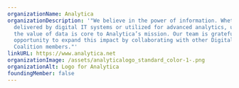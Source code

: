 ```yaml
---
organizationName: Analytica
organizationDescription: '"We believe in the power of information. Whether
  delivered by digital IT systems or utilized for advanced analytics, unleashing
  the value of data is core to Analytica’s mission. Our team is grateful for the
  opportunity to expand this impact by collaborating with other Digital Services
  Coalition members."'
linkURL: https://www.analytica.net
organizationImage: /assets/analyticalogo_standard_color-1-.png
organizationAlt: Logo for Analytica
foundingMember: false
---
```

